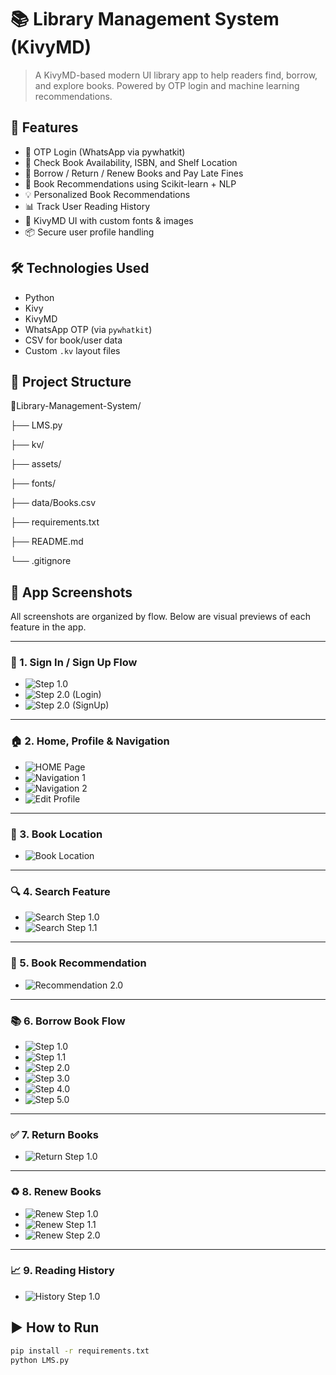 # 📚 Library Management System (KivyMD)

> A KivyMD-based modern UI library app to help readers find, borrow, and explore books. Powered by OTP login and machine learning recommendations.

## 🚀 Features
- 🔐 OTP Login (WhatsApp via pywhatkit)
- 📘 Check Book Availability, ISBN, and Shelf Location
- 🔁 Borrow / Return / Renew Books and Pay Late Fines
- 🧠 Book Recommendations using Scikit-learn + NLP
- 💡 Personalized Book Recommendations
- 📊 Track User Reading History
- 🎨 KivyMD UI with custom fonts & images
- 📦 Secure user profile handling

## 🛠️ Technologies Used
- Python
- Kivy
- KivyMD
- WhatsApp OTP (via `pywhatkit`)
- CSV for book/user data
- Custom `.kv` layout files

## 📁 Project Structure

📂Library-Management-System/

├── LMS.py

├── kv/

├── assets/

├── fonts/

├── data/Books.csv

├── requirements.txt

├── README.md

└── .gitignore

## 📸 App Screenshots

All screenshots are organized by flow. Below are visual previews of each feature in the app.

---

### 🔐 1. Sign In / Sign Up Flow
- ![Step 1.0](Screenshots/1.SignIn_Up_SS/Step_1.0.png)
- ![Step 2.0 (Login)](Screenshots/1.SignIn_Up_SS/Step_2.0(LOGIN).png)
- ![Step 2.0 (SignUp)](Screenshots/1.SignIn_Up_SS/Step_2.0(SignUp).png)

---

### 🏠 2. Home, Profile & Navigation
- ![HOME Page](Screenshots/2.HOME_&Nav_Profile_SS/HOME.png)
- ![Navigation 1](Screenshots/2.HOME_&Nav_Profile_SS/Navigation_bar(1).png)
- ![Navigation 2](Screenshots/2.HOME_&Nav_Profile_SS/Navigation_bar(2).png)
- ![Edit Profile](Screenshots/2.HOME_&Nav_Profile_SS/Edit_Profile_page.png)

---

### 📍 3. Book Location
- ![Book Location](Screenshots/3.Book_Location_SS/HomePage.png)

---

### 🔍 4. Search Feature
- ![Search Step 1.0](Screenshots/4.Search_Book_SS/Step_2.0.png)
- ![Search Step 1.1](Screenshots/4.Search_Book_SS/Step_2.1.png)

---

### 🤖 5. Book Recommendation
- ![Recommendation 2.0](Screenshots/5.Book_Recommendation_SS/Step_2.0.png)

---

### 📚 6. Borrow Book Flow
- ![Step 1.0](Screenshots/6.Borrow_BOOK_SS/Step_2.0.png)
- ![Step 1.1](Screenshots/6.Borrow_BOOK_SS/Step_2.1.png)
- ![Step 2.0](Screenshots/6.Borrow_BOOK_SS/Step_3.0.png)
- ![Step 3.0](Screenshots/6.Borrow_BOOK_SS/Step_4.0.png)
- ![Step 4.0](Screenshots/6.Borrow_BOOK_SS/Step_5.0(Additional).png)
- ![Step 5.0](Screenshots/6.Borrow_BOOK_SS/Step_6.0(Additional).png)

---

### ✅ 7. Return Books
- ![Return Step 1.0](Screenshots/7.Return_Book_SS/Step_2.0.png)

---

### ♻️ 8. Renew Books
- ![Renew Step 1.0](Screenshots/8.Renew_Book_SS/Step_1.0.png)
- ![Renew Step 1.1](Screenshots/8.Renew_Book_SS/Step_1.1.png)
- ![Renew Step 2.0](Screenshots/8.Renew_Book_SS/Step_2.0.png)

---

### 📈 9. Reading History
- ![History Step 1.0](Screenshots/9.Reading_History_SS/Step_2.0.png)

## ▶️ How to Run
```bash
pip install -r requirements.txt
python LMS.py
